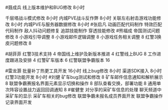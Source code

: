 #聂成兵 
线上版本维护和BUG修改      8小时

千层塔战斗模式修改        8小时
内城PVE战斗反作弊       8小时
关联左右射击游戏功能修改   8小时
内城PVE与服务器数据修改    8小时
#张启凡 
动画匹配代码制作
特效匹配代码制作
敌人抖动问题修复
追踪技能制作
穿透技能修改
#熊福成 
帝国测试问题修改                                      8
小游戏引导调整                                          8
小游戏邮件逻辑调整                                   8
小游戏任务相关调整                                   8
红警3换皮问题修改                                    8

#胡菲菲 
红警3技术支持 4
帝国线上维护及新版本推进      4
红警线上BUG    8
工作进度跟进及安排   4
红警矿车版本 6
红警联盟争霸版本 16

#雷龙灏 
批量补丁热更工具开发      16小时
线上bug修改               8小时
渠道SDK接入               8小时
红警3功能开发             8小时
#刘健 
矿车bug测试和修改	8
矿车邮件信息通知和解析展示	8
联盟争霸赛报名界面元素显示切换和操作	8
部队查看交换，部署功能	8
通用单次阵容设置战力返回回调通知	8
#崔健奎 
对分享的采矿车信息的处理
聊天频道中采矿车的显示
采矿车相关的bug修改
联盟争霸未报名成员界面开发
联盟争霸操作记录界面开发
